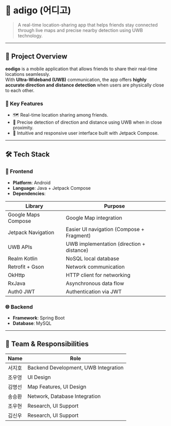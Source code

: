 # 📍 adigo (어디고)

> A real-time location-sharing app that helps friends stay connected through live maps and precise nearby detection using UWB technology.

---

## 🚀 Project Overview

**eodigo** is a mobile application that allows friends to share their real-time locations seamlessly.  
With **Ultra-Wideband (UWB)** communication, the app offers **highly accurate direction and distance detection** when users are physically close to each other.

### 🔑 Key Features

- 🗺️ Real-time location sharing among friends.
- 📍 Precise detection of direction and distance using UWB when in close proximity.
- 📱 Intuitive and responsive user interface built with Jetpack Compose.

---

## 🛠️ Tech Stack

### 📱 Frontend
- **Platform**: Android
- **Language**: Java + Jetpack Compose
- **Dependencies**: 

| Library                      | Purpose                            |
|-----------------------------|------------------------------------|
| Google Maps Compose          | Google Map integration             |
| Jetpack Navigation           | Easier UI navigation (Compose + Fragment) |
| UWB APIs                     | UWB implementation (direction + distance) |
| Realm Kotlin                 | NoSQL local database               |
| Retrofit + Gson              | Network communication              |
| OkHttp                       | HTTP client for networking         |
| RxJava                       | Asynchronous data flow             |
| Auth0 JWT                    | Authentication via JWT             |

### 🌐 Backend
- **Framework**: Spring Boot
- **Database**: MySQL

---

## 👥 Team & Responsibilities

| Name | Role                                 |
|------|--------------------------------------|
| 서지호 | Backend Development, UWB Integration |
| 조우영 | UI Design                            |
| 김명선 | Map Features, UI Design              |
| 송승환 | Network, Database Integration        |
| 조우현 | Research, UI Support                 |
| 김신우 | Research, UI Support                 |


